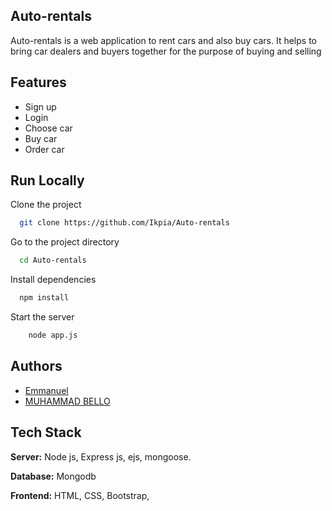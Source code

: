 
## Auto-rentals
    
Auto-rentals is a web application to rent cars and also buy cars. It helps to bring car dealers and buyers together for the purpose of buying and selling
 

## Features
    
 - Sign up
 - Login
 - Choose car
 - Buy car
 - Order car
 


## Run Locally

Clone the project

```bash
  git clone https://github.com/Ikpia/Auto-rentals
```

Go to the project directory

```bash
  cd Auto-rentals
```

Install dependencies

```bash
  npm install
```

Start the server

```bash
    node app.js

```


## Authors

- [Emmanuel](https://www.github.com/Ikpia)
- [ MUHAMMAD BELLO](https://www.github.com/Fulani-bros)


## Tech Stack
**Server:** Node js, Express js, ejs, mongoose.

**Database:** Mongodb

**Frontend:** HTML, CSS, Bootstrap, 

